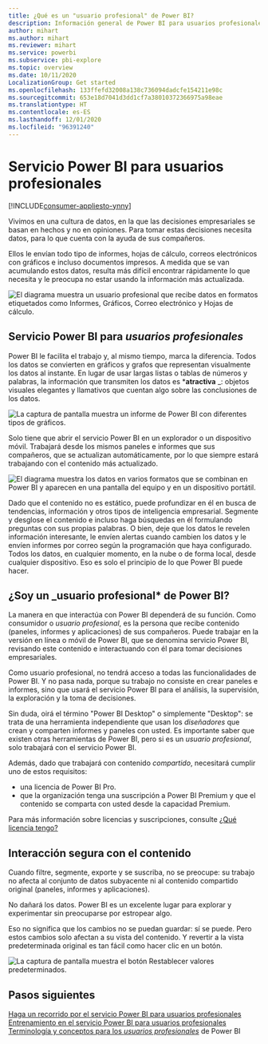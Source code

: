 ```yaml
---
title: ¿Qué es un "usuario profesional" de Power BI?
description: Información general de Power BI para usuarios profesionales (también conocidos como usuarios finales o usuarios empresariales).
author: mihart
ms.author: mihart
ms.reviewer: mihart
ms.service: powerbi
ms.subservice: pbi-explore
ms.topic: overview
ms.date: 10/11/2020
LocalizationGroup: Get started
ms.openlocfilehash: 133ffefd32008a138c736094dadcfe154211e98c
ms.sourcegitcommit: 653e18d7041d3dd1cf7a38010372366975a98eae
ms.translationtype: HT
ms.contentlocale: es-ES
ms.lasthandoff: 12/01/2020
ms.locfileid: "96391240"
---
```

# <a name="the-power-bi-service-for-business-users"></a>Servicio Power BI para usuarios profesionales

[!INCLUDE[consumer-appliesto-ynny](../includes/consumer-appliesto-ynny.md)]

Vivimos en una cultura de datos, en la que las decisiones empresariales se basan en hechos y no en opiniones. Para tomar estas decisiones necesita datos, para lo que cuenta con la ayuda de sus compañeros.     
 
Ellos le envían todo tipo de informes, hojas de cálculo, correos electrónicos con gráficos e incluso documentos impresos. A medida que se van acumulando estos datos, resulta más difícil encontrar rápidamente lo que necesita y le preocupa no estar usando la información más actualizada.  
 
![El diagrama muestra un usuario profesional que recibe datos en formatos etiquetados como Informes, Gráficos, Correo electrónico y Hojas de cálculo.](media/end-user-consumer/power-bi-consumer-pipes.png)

## <a name="the-power-bi-service-for-business-users"></a>Servicio Power BI para *usuarios profesionales*

Power BI le facilita el trabajo y, al mismo tiempo, marca la diferencia. Todos los datos se convierten en gráficos y grafos que representan visualmente los datos al instante. En lugar de usar largas listas o tablas de números y palabras, la información que transmiten los datos es ***atractiva** _: objetos visuales elegantes y llamativos que cuentan algo sobre las conclusiones de los datos. 

![La captura de pantalla muestra un informe de Power BI con diferentes tipos de gráficos.](media/end-user-consumer/power-bi-consumer-examples.png)
 
Solo tiene que abrir el servicio Power BI en un explorador o un dispositivo móvil. Trabajará desde los mismos paneles e informes que sus compañeros, que se actualizan automáticamente, por lo que siempre estará trabajando con el contenido más actualizado.   

![El diagrama muestra los datos en varios formatos que se combinan en Power BI y aparecen en una pantalla del equipo y en un dispositivo portátil.](media/end-user-consumer/power-bi-funnel.png)

Dado que el contenido no es estático, puede profundizar en él en busca de tendencias, información y otros tipos de inteligencia empresarial. Segmente y desglose el contenido e incluso haga búsquedas en él formulando preguntas con sus propias palabras. O bien, deje que los datos le revelen información interesante, le envíen alertas cuando cambien los datos y le envíen informes por correo según la programación que haya configurado. Todos los datos, en cualquier momento, en la nube o de forma local, desde cualquier dispositivo. Eso es solo el principio de lo que Power BI puede hacer. 

## <a name="am-i-a-power-bi-_business-user"></a>¿Soy un _usuario profesional* de Power BI?

La manera en que interactúa con Power BI dependerá de su función. Como consumidor o *usuario profesional*, es la persona que recibe contenido (paneles, informes y aplicaciones) de sus compañeros. Puede trabajar en la versión en línea o móvil de Power BI, que se denomina servicio Power BI, revisando este contenido e interactuando con él para tomar decisiones empresariales. 
   
Como usuario profesional, no tendrá acceso a todas las funcionalidades de Power BI. Y no pasa nada, porque su trabajo no consiste en crear paneles e informes, sino que usará el servicio Power BI para el análisis, la supervisión, la exploración y la toma de decisiones. 

Sin duda, oirá el término "Power BI Desktop" o simplemente "Desktop": se trata de una herramienta independiente que usan los *diseñadores* que crean y comparten informes y paneles con usted.  Es importante saber que existen otras herramientas de Power BI, pero si es un *usuario profesional*, solo trabajará con el servicio Power BI. 

Además, dado que trabajará con contenido *compartido*, necesitará cumplir uno de estos requisitos:
- una licencia de Power BI Pro.
- que la organización tenga una suscripción a Power BI Premium y que el contenido se comparta con usted desde la capacidad Premium. 

Para más información sobre licencias y suscripciones, consulte [¿Qué licencia tengo?](end-user-license.md)


## <a name="safely-interact-with-content"></a>Interacción segura con el contenido 
Cuando filtre, segmente, exporte y se suscriba, no se preocupe: su trabajo no afecta al conjunto de datos subyacente ni al contenido compartido original (paneles, informes y aplicaciones).  

No dañará los datos.  Power BI es un excelente lugar para explorar y experimentar sin preocuparse por estropear algo.  
 
Eso no significa que los cambios no se puedan guardar: sí se puede. Pero estos cambios solo afectan a su vista del contenido. Y revertir a la vista predeterminada original es tan fácil como hacer clic en un botón.  

![La captura de pantalla muestra el botón Restablecer valores predeterminados.](media/end-user-consumer/power-bi-reset.png)


## <a name="next-steps"></a>Pasos siguientes

[Haga un recorrido por el servicio Power BI para usuarios profesionales](end-user-reading-view.md)    
[Entrenamiento en el servicio Power BI para usuarios profesionales](/learn/paths/consume-data-with-power-bi/)    
[Terminología y conceptos para los *usuarios profesionales*](end-user-basic-concepts.md) de Power BI